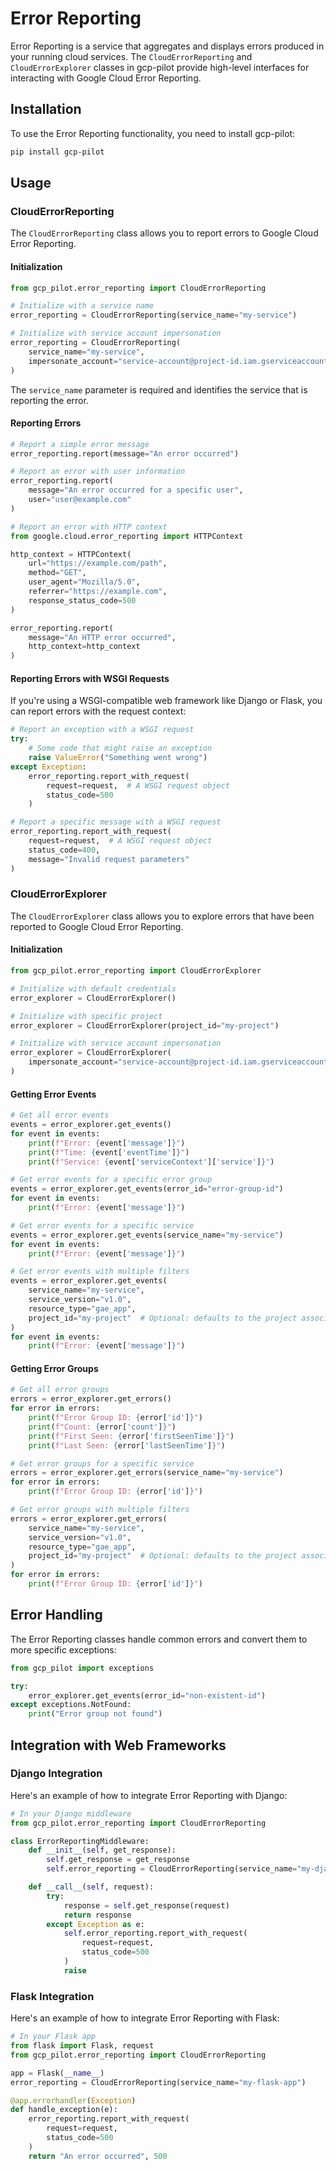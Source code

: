 # Error Reporting

Error Reporting is a service that aggregates and displays errors produced in your running cloud services. The `CloudErrorReporting` and `CloudErrorExplorer` classes in gcp-pilot provide high-level interfaces for interacting with Google Cloud Error Reporting.

## Installation

To use the Error Reporting functionality, you need to install gcp-pilot:

```bash
pip install gcp-pilot
```

## Usage

### CloudErrorReporting

The `CloudErrorReporting` class allows you to report errors to Google Cloud Error Reporting.

#### Initialization

```python
from gcp_pilot.error_reporting import CloudErrorReporting

# Initialize with a service name
error_reporting = CloudErrorReporting(service_name="my-service")

# Initialize with service account impersonation
error_reporting = CloudErrorReporting(
    service_name="my-service",
    impersonate_account="service-account@project-id.iam.gserviceaccount.com"
)
```

The `service_name` parameter is required and identifies the service that is reporting the error.

#### Reporting Errors

```python
# Report a simple error message
error_reporting.report(message="An error occurred")

# Report an error with user information
error_reporting.report(
    message="An error occurred for a specific user",
    user="user@example.com"
)

# Report an error with HTTP context
from google.cloud.error_reporting import HTTPContext

http_context = HTTPContext(
    url="https://example.com/path",
    method="GET",
    user_agent="Mozilla/5.0",
    referrer="https://example.com",
    response_status_code=500
)

error_reporting.report(
    message="An HTTP error occurred",
    http_context=http_context
)
```

#### Reporting Errors with WSGI Requests

If you're using a WSGI-compatible web framework like Django or Flask, you can report errors with the request context:

```python
# Report an exception with a WSGI request
try:
    # Some code that might raise an exception
    raise ValueError("Something went wrong")
except Exception:
    error_reporting.report_with_request(
        request=request,  # A WSGI request object
        status_code=500
    )

# Report a specific message with a WSGI request
error_reporting.report_with_request(
    request=request,  # A WSGI request object
    status_code=400,
    message="Invalid request parameters"
)
```

### CloudErrorExplorer

The `CloudErrorExplorer` class allows you to explore errors that have been reported to Google Cloud Error Reporting.

#### Initialization

```python
from gcp_pilot.error_reporting import CloudErrorExplorer

# Initialize with default credentials
error_explorer = CloudErrorExplorer()

# Initialize with specific project
error_explorer = CloudErrorExplorer(project_id="my-project")

# Initialize with service account impersonation
error_explorer = CloudErrorExplorer(
    impersonate_account="service-account@project-id.iam.gserviceaccount.com"
)
```

#### Getting Error Events

```python
# Get all error events
events = error_explorer.get_events()
for event in events:
    print(f"Error: {event['message']}")
    print(f"Time: {event['eventTime']}")
    print(f"Service: {event['serviceContext']['service']}")

# Get error events for a specific error group
events = error_explorer.get_events(error_id="error-group-id")
for event in events:
    print(f"Error: {event['message']}")

# Get error events for a specific service
events = error_explorer.get_events(service_name="my-service")
for event in events:
    print(f"Error: {event['message']}")

# Get error events with multiple filters
events = error_explorer.get_events(
    service_name="my-service",
    service_version="v1.0",
    resource_type="gae_app",
    project_id="my-project"  # Optional: defaults to the project associated with credentials
)
for event in events:
    print(f"Error: {event['message']}")
```

#### Getting Error Groups

```python
# Get all error groups
errors = error_explorer.get_errors()
for error in errors:
    print(f"Error Group ID: {error['id']}")
    print(f"Count: {error['count']}")
    print(f"First Seen: {error['firstSeenTime']}")
    print(f"Last Seen: {error['lastSeenTime']}")

# Get error groups for a specific service
errors = error_explorer.get_errors(service_name="my-service")
for error in errors:
    print(f"Error Group ID: {error['id']}")

# Get error groups with multiple filters
errors = error_explorer.get_errors(
    service_name="my-service",
    service_version="v1.0",
    resource_type="gae_app",
    project_id="my-project"  # Optional: defaults to the project associated with credentials
)
for error in errors:
    print(f"Error Group ID: {error['id']}")
```

## Error Handling

The Error Reporting classes handle common errors and convert them to more specific exceptions:

```python
from gcp_pilot import exceptions

try:
    error_explorer.get_events(error_id="non-existent-id")
except exceptions.NotFound:
    print("Error group not found")
```

## Integration with Web Frameworks

### Django Integration

Here's an example of how to integrate Error Reporting with Django:

```python
# In your Django middleware
from gcp_pilot.error_reporting import CloudErrorReporting

class ErrorReportingMiddleware:
    def __init__(self, get_response):
        self.get_response = get_response
        self.error_reporting = CloudErrorReporting(service_name="my-django-app")

    def __call__(self, request):
        try:
            response = self.get_response(request)
            return response
        except Exception as e:
            self.error_reporting.report_with_request(
                request=request,
                status_code=500
            )
            raise
```

### Flask Integration

Here's an example of how to integrate Error Reporting with Flask:

```python
# In your Flask app
from flask import Flask, request
from gcp_pilot.error_reporting import CloudErrorReporting

app = Flask(__name__)
error_reporting = CloudErrorReporting(service_name="my-flask-app")

@app.errorhandler(Exception)
def handle_exception(e):
    error_reporting.report_with_request(
        request=request,
        status_code=500
    )
    return "An error occurred", 500
```